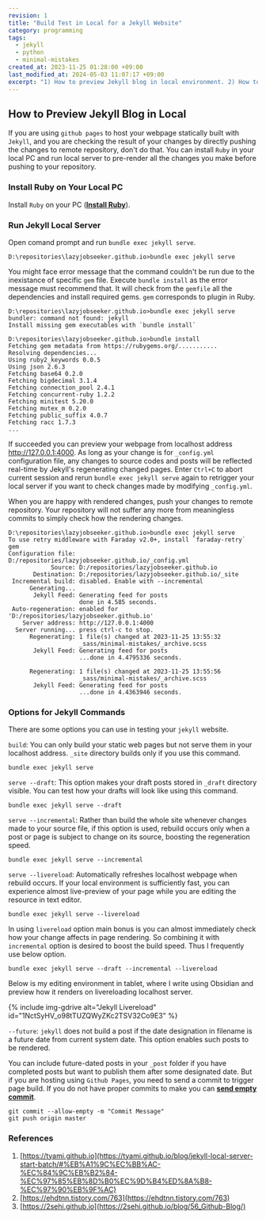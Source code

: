 ```yaml
---
revision: 1
title: "Build Test in Local for a Jekyll Website"
category: programming
tags:
  - jekyll
  - python
  - minimal-mistakes
created_at: 2023-11-25 01:28:00 +09:00
last_modified_at: 2024-05-03 11:07:17 +09:00
excerpt: "1) How to preview Jekyll blog in local environment. 2) How to use __future__ module to provide type hinting for custom class."
---
```


## How to Preview Jekyll Blog in Local

If you are using `github pages` to host your webpage statically built with `Jekyll`, and you are checking the result of your changes by directly pushing the changes to remote repository, don't do that.  You can install `Ruby` in your local PC and run local server to pre-render all the changes you make before pushing to your repository.

### Install Ruby on Your Local PC

Install `Ruby` on your PC ([**Install Ruby**](https://rubyinstaller.org/downloads/)).

### Run Jekyll Local Server

Open comand prompt and run `bundle exec jekyll serve`.

```
D:\repositories\lazyjobseeker.github.io>bundle exec jekyll serve
```

You might face error message that the command couldn't be run due to the inexistance of specific `gem` file.  Execute `bundle install` as the error message must recommend that.  It will check from the `gemfile` all the dependencies and install required gems.  `gem` corresponds to plugin in Ruby.

```
D:\repositories\lazyjobseeker.github.io>bundle exec jekyll serve
bundler: command not found: jekyll
Install missing gem executables with `bundle install`

D:\repositories\lazyjobseeker.github.io>bundle install
Fetching gem metadata from https://rubygems.org/...........
Resolving dependencies...
Using ruby2_keywords 0.0.5
Using json 2.6.3
Fetching base64 0.2.0
Fetching bigdecimal 3.1.4
Fetching connection_pool 2.4.1
Fetching concurrent-ruby 1.2.2
Fetching minitest 5.20.0
Fetching mutex_m 0.2.0
Fetching public_suffix 4.0.7
Fetching racc 1.7.3
...
```

If succeeded you can preview your webpage from localhost address http://127.0.0.1:4000.  As long as your change is for `_config.yml` configuration file, any changes to source codes and posts will be reflected real-time by Jekyll's regenerating changed pages.  Enter `Ctrl+C` to abort current session and rerun `bundle exec jekyll serve` again to retrigger your local server if you want to check changes made by modifying `_config.yml`.

When you are happy with rendered changes, push your changes to remote repository.  Your repository will not suffer any more from meaningless commits to simply check how the rendering changes.

```
D:\repositories\lazyjobseeker.github.io>bundle exec jekyll serve
To use retry middleware with Faraday v2.0+, install `faraday-retry` gem
Configuration file: D:/repositories/lazyjobseeker.github.io/_config.yml
            Source: D:/repositories/lazyjobseeker.github.io
       Destination: D:/repositories/lazyjobseeker.github.io/_site
 Incremental build: disabled. Enable with --incremental
      Generating...
       Jekyll Feed: Generating feed for posts
                    done in 4.585 seconds.
 Auto-regeneration: enabled for 'D:/repositories/lazyjobseeker.github.io'
    Server address: http://127.0.0.1:4000
  Server running... press ctrl-c to stop.
      Regenerating: 1 file(s) changed at 2023-11-25 13:55:32
                    _sass/minimal-mistakes/_archive.scss
       Jekyll Feed: Generating feed for posts
                    ...done in 4.4795336 seconds.

      Regenerating: 1 file(s) changed at 2023-11-25 13:55:56
                    _sass/minimal-mistakes/_archive.scss
       Jekyll Feed: Generating feed for posts
                    ...done in 4.4363946 seconds.
```

### Options for Jekyll Commands

There are some options you can use in testing your `jekyll` website.

`build`: You can only build your static web pages but not serve them in your localhost address.  `_site` directory builds only if you use this command.

```
bundle exec jekyll serve
```

`serve --draft`: This option makes your draft posts stored in `_draft` directory visible.  You can test how your drafts will look like using this command.

```
bundle exec jekyll serve --draft
```

`serve --incremental`: Rather than build the whole site whenever changes made to your source file, if this option is used, rebuild occurs only when a post or page is subject to change on its source, boosting the regeneration speed.

```
bundle exec jekyll serve --incremental
```

`serve --livereload`: Automatically refreshes localhost webpage when rebuild occurs.  If your local environment is sufficiently fast, you can experience almost live-preview of your page while you are editing the resource in text editor.


```
bundle exec jekyll serve --livereload
```

In using `livereload` option main bonus is you can almost immediately check how your change affects in page rendering.  So combining it with `incremental` option is desired to boost the build speed.  Thus I frequently use below option.

```
bundle exec jekyll serve --draft --incremental --livereload
```

Below is my editing environment in tablet, where I write using Obsidian and preview how it renders on livereloading localhost server.

{% include img-gdrive alt="Jekyll Livereload" id="1NctSyHV_o98tTUZQWyZKc2TSV32Co9E3" %}

`--future`: `jekyll` does not build a post if the date designation in filename is a future date from current system date.  This option enables such posts to be rendered.

You can include future-dated posts in your `_post` folder if you have completed posts but want to publish them after some designated date.  But if you are hosting using `Github Pages`, you need to send a commit to trigger page build.  If you do not have proper commits to make you can [**send empty commit**](https://freecodecamp.org/news/how-to-push-an-empty-commit-with-git/).

```
git commit --allow-empty -m "Commit Message"
git push origin master
```

### References
1. [https://tyami.github.io](https://tyami.github.io/blog/jekyll-local-server-start-batch/#%EB%A1%9C%EC%BB%AC-%EC%84%9C%EB%B2%84-%EC%97%85%EB%8D%B0%EC%9D%B4%ED%8A%B8-%EC%97%90%EB%9F%AC)
2. [https://ehdtnn.tistory.com/763](https://ehdtnn.tistory.com/763)
3. [https://2sehi.github.io](https://2sehi.github.io/blog/56_Github-Blog/)